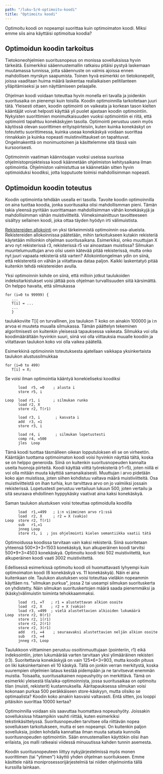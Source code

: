 ```yaml
---
path: "/luku-5/4-optimoitu-koodi"
title: "Optimoitu koodi"
---
```


<div>
<lead> Optimoitu koodi on nopeampi suorittaa kuin optimoimaton koodi. Miksi emme siis aina käyttäisi optimoitua koodia? </lead>
</div>

## Optimoidun koodin tarkoitus
Tietokoneohjelmien suoritusnopeus on monissa sovelluksissa hyvin tärkeätä. Esimerkiksi sääennustemallin ratkaisu pitäisi pystyä laskemaan muutamassa tunnissa, jotta sääennuste on valmis ajoissa ennen mahdollisen myrskyn saapumista. Toinen hyvä esimerkki on tietokonepelit, joissa vaaditaan huima määrä laskentaa realiaikaisen pelitilanteen ylläpitämiseksi ja sen näyttämiseen pelaajalle.

Ohjelman koodi voidaan toteuttaa hyvin monella eri tavalla ja joidenkin suoritusaika on pienempi kuin toisilla. Koodin optimoinnilla tarkoitetaan juuri tätä. Yleisesti ottaen, koodin optimointi on vaikeata ja korkean tason kielten kääntäjät voivat helposti käyttää yli puolet ajastaan koodin optimointiin. Nykyisten suorittimien monimutkaisuuden vuoksi optimointiin ei riitä, että optimointi tapahtuu konekäskyjen tasolla. Optimointi perustuu usein myös käytössä olevan suorittimen erityispiirteisiin, kuten kuinka konekäskyt on toteutettu suorittimessa, kuinka useaa konekäskyä voidaan suorittaa rinnakkain ja kuinka nopeasti muistinviittaukset on tapahtuvat. Ongelmakenttä on monimuotoinen ja käsittelemme sitä tässä vain kursoorisesti.

Optimoinnin vaatiman käännösajan vuoksi useissa suurissa ohjelmistoprojekteissa koodi käännetään ohjelmiston kehitysaikana ilman optimointia. Ohjelmiston valmistuttua se käännetään sitten hyvin optimoiduksi koodiksi, jotta lopputuote toimisi mahdollisimman nopeasti.

## Optimoidun koodin toteutus
Koodin optimointia tehdään usealla eri tasolla. Tavoite koodin optimoinnilla on aina tuottaa koodia, jonka suoritusaika olisi mahdollismman pieni. Tämän takia yleensä pyritään suorittamaan mahdollisimman vähän konekäskyjä ja mahdollisimman vähän muistiviitteitä. Viimeksimainittuun tavoitteeseen sisältyy sellainen koodi, joka ottaa täyden hyödyn irti välimuistista.

[Rekistereiden allokointi](https://en.wikipedia.org/wiki/Register_allocation) on yksi tärkeimmistä optimoinnin osa-alueista. Rekistereiden allokoinnissa päätetään, mihin tarkoitukseen kutakin rekisteriä käytetään milloinkin ohjelman suoritusaikana. Esimerkiksi, onko muuttujan X arvo nyt rekisterissä r3, rekisterissä r5 vai ainoastaan muistissa? Silmukan muuntelumuuttujan arvo olisi usein kätevää pitää rekisterissä, mutta onko nyt juuri vapaata rekisteriä sitä varten? Allokointiongelman ydin on siinä, että rekistereitä on vähän ja viitattavaa dataa paljon. Kaikki laskentatyö pitää kuitenkin tehdä rekistereiden avulla.

Yksi optimoinnin kohde on siinä, että milloin jotkut taulukoiden indeksitarkistukset voisi jättää pois ohjelman turvallisuuden siitä kärsimättä. On helppo havaita, että silmukassa

```
for (i=0 to 99999) {
   ...
   T[i] = ...
   ...
   }
```

taulukkoviite T[i] on turvallinen, jos taulukon T koko on ainakin 100000 ja i:n arvoa ei muuteta muualla silmukassa. Tämän päättelyn tekeminen algoritmisesti on kuitenkin yleisessä tapauksessa vaikeata. Silmukka voi olla koodimäärältään hyvinkin suuri, siinä voi olla viittauksia muualle koodiin ja viitattavan taulukon koko voi olla vaikea päätellä.

Esimerkkinä optimoinnin toteutuksesta ajatellaan vaikkapa yksinkertaista taulukon alustussilmukkaa

```
for (i=0 to 499)
   T[i] = X;
```

Se voisi ilman optimointia kääntyä konekieliseksi koodiksi

```
      load  r5, =0    ; alusta i
      store r5, i

Loop  load r1, i      ; silmukan runko
      load r2, X
      store r2, T(r1)

      load r3, i       ; kasvata i
      add  r3, =1
      store r3, i

      load r4, i       ; silmukan lopetustesti
      comp r4, =500
      jles  Loop
```
Tämä koodi tuottaa täsmälleen oikean lopputuloksen eli se on virheetön. Kääntäjän tuottama optimoimaton koodi voisi hyvinkin näyttää tältä, koska se on helppo generoida. Siinä on kuitenkin suoritusnopeuden kannalta useita huonoja piirteitä. Koodi käyttää viittä työrekisteriä (r1-r5), joten niillä ei voi olla mitään muuta käyttöä samanaikaisesti. Muuttujan i arvo pidetään koko ajan muistissa, joten siihen kohdistuu valtava määrä muistiviitteitä. Osa muistiviitteistä on ihan turhia, kun tarvittava arvo on jo valmiiksi jossain rekisterissä. Lopetustesti perustuu vertailuun lukuun 500, joten vertailu ja sitä seuraava ehdollinen hyppykäsky vaativat aina kaksi konekäskyä.

Saman taulukon alustuksen voisi toteuttaa optimoidulla koodilla

```
      load  r1,=499   ; i:n viimeinen arvo r1:ssä
      load  r2, X     ; r2 = X (vakio)
Loop  store r2, T(r1)
      sub   r1,=1
      jnneg Loop
      store r1, i  ; jos ohjelmointi kielen semantiikka vaatii tätä
```

Optimoidussa koodissa tarvitaan vain kaksi rekisteriä. Siinä suoritetaan yhteensä 500\*3+3=1503 konekäskyä, kun alkuperäinen koodi tarvitsi 500\*9+3=4503 konekäskyä. Optimoitu koodi teki 502 muistiviitettä, kun alkuperäinen koodi vaati 3002 muistiviitettä.

Edellisessä esimerkissä optimoitu koodi oli huomattavasti lyhyempi kuin optimoimaton koodi (6 konekäskyä vs. 11 konekäskyä). Näin ei aina kuitenkaan ole. Taulukon alustuksen voisi toteuttaa vieläkin nopeammin käyttäen ns. "silmukan purkua", jossa 2 tai useampi silmukan suorituskerta on yhdistetty. Näin silmukan suorituskertojen määrä saada pienemmäksi ja (käsky)välimuistin toiminta tehokkaammaksi.

```
      load  r1, =T   ; r1 = alustettavan alkion osoite
      load  r2, X    ; r2 = X (vakio)
      load r3, =499  ; vielä alustettavien alkioiden lukumäärä
Loop  store r2, 0(r1)
      store r2, 1(r1)
      store r2, 2(r1)
      store r2, 3(r1)
      add   r1, =4    ; seuraavaksi alustettavien neljän alkion osoite
      sub   r3, =4
      jnneg r3, Loop
```

Taulukkoon viittaminen perustuu osoitinmuuttujaan (pointeriin, r1) eikä indeksointiin, joten lukumäärää varten tarvitaan yksi ylimääräinen rekisteri (r3). Suoritettavia konekäskyjä on vain 125\*6+3=903, mutta koodin pituus on liki kaksinkertainen eli 10 käskyä. Tällä on jonkin verran merkitystä, koska suurempien ohjelmien lataus kestää pidempään ja ne tarvitsevat enemmän muistia. Toisaalta, suoritusaikainen nopeushyöty on merkittävä. Tämä on esimerkki yleisestä tila/aika-optimoinnista, jossa suoritusaikaa on optimoitu tilan (muisti, rekisterit) kustannuksella. Ääritapauksessa silmukan voisi kokonaan purkaa 500 peräkkäiseen store-käskyyn, mutta olisiko se optimaalista? Koodin koko ainakin kasvaisi valtavasti. Entä sitten, jos looppi pitäisikin suorittaa 10000 kertaa?

Optimoinnilla voidaan siis saavuttaa huomattava nopeushyöty. Joissakin sovelluksissa hitaampikin vauhti riittää, kuten esimerkiksi tekstinkäsittelyssä. Suoritusnopeuden tarvitsee olla riittävän nopea sovelluksen tarkoitukseen, mutta ei sen nopeampi. On kuitenkin paljon sovelluksia, joiden kohdalla kannattaa ilman muuta satsata kunnolla suoritusnopeuden optimointiin. Sään ennustemallien käyttökin olisi ihan erilaista, jos malli ratkeaisi viidessä minuuutissa kahden tunnin asemesta.

Koodin suoritusnopeuteen liittyy nykyjärjestelmissä myös monen suorittimen (tai "ytimen") käyttö yhden ohjelman suoritukseen. Emme käsittele näitä moniprosessorijärjestelmiä tai niiden ohjelmointia tällä kurssilla lainkaan.

<!-- quiz 5.4 ????????????????? -->

<div><quiz id="9ef6a20c-652d-43c3-b9ca-514a0a5194a1"></quiz></div>
<div><quiz id="82210dd6-52d3-405f-8dc2-428b514a68f1"></quiz></div>

<!-- div><quiz id="4b44871b-2fe7-4fe1-978c-267d5bf8de80"></quiz></div> -->
